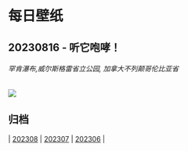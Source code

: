 # 每日壁纸

## 20230816 - 听它咆哮！

###### 罕肯瀑布,威尔斯格雷省立公园, 加拿大不列颠哥伦比亚省

![](https://www.bing.com/th?id=OHR.HelmckenWaterfall_ZH-CN9694510761_UHD.jpg)

## 归档

| [202308](/202308/README.md)
| [202307](/202307/README.md)
| [202306](/202306/README.md)
|